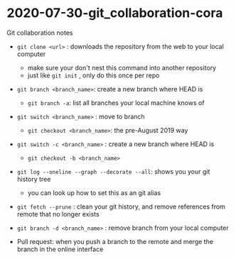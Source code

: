 # 2020-07-30-git_collaboration-cora
Git collaboration notes

- `git clone <url>` : downloads the repository from the web to your local computer
    - make sure your don't nest this command into another repository
    - just like `git init` , only do this once per repo

- `git branch <branch_name>`: create a new branch where HEAD is
    - ` git branch -a `: list all branches your local machine knows of
- `git switch <branch_name>` : move to branch
    - `git checkout <branch_name>`: the pre-August 2019 way

- `git switch -c <branch_name>` : create a new branch where HEAD is
   - `git checkout -b <branch_name>`

- `git log --oneline --graph --decorate --all`: shows you your git history tree
   - you can look up how to set this as an git alias

- `git fetch --prune` : clean your git history, and remove references from remote that no longer exists

- `git branch -d <branch_name>` : remove branch from your local computer 

- Pull request: when you push a branch to the remote and merge the branch in the online interface


